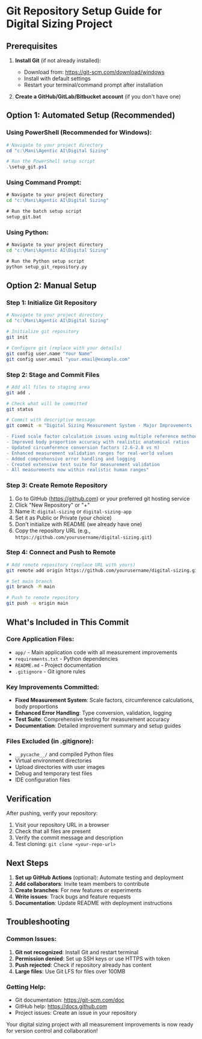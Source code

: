 # Git Repository Setup Guide for Digital Sizing Project

## Prerequisites

1. **Install Git** (if not already installed):
   - Download from: https://git-scm.com/download/windows
   - Install with default settings
   - Restart your terminal/command prompt after installation

2. **Create a GitHub/GitLab/Bitbucket account** (if you don't have one)

## Option 1: Automated Setup (Recommended)

### Using PowerShell (Recommended for Windows):
```powershell
# Navigate to your project directory
cd "c:\Mani\Agentic AI\Digital Sizing"

# Run the PowerShell setup script
.\setup_git.ps1
```

### Using Command Prompt:
```cmd
# Navigate to your project directory
cd "c:\Mani\Agentic AI\Digital Sizing"

# Run the batch setup script
setup_git.bat
```

### Using Python:
```cmd
# Navigate to your project directory
cd "c:\Mani\Agentic AI\Digital Sizing"

# Run the Python setup script
python setup_git_repository.py
```

## Option 2: Manual Setup

### Step 1: Initialize Git Repository
```bash
# Navigate to your project directory
cd "c:\Mani\Agentic AI\Digital Sizing"

# Initialize git repository
git init

# Configure git (replace with your details)
git config user.name "Your Name"
git config user.email "your.email@example.com"
```

### Step 2: Stage and Commit Files
```bash
# Add all files to staging area
git add .

# Check what will be committed
git status

# Commit with descriptive message
git commit -m "Digital Sizing Measurement System - Major Improvements

- Fixed scale factor calculation issues using multiple reference methods
- Improved body proportion accuracy with realistic anatomical ratios
- Updated circumference conversion factors (2.6-2.8 vs π)
- Enhanced measurement validation ranges for real-world values
- Added comprehensive error handling and logging
- Created extensive test suite for measurement validation
- All measurements now within realistic human ranges"
```

### Step 3: Create Remote Repository
1. Go to GitHub (https://github.com) or your preferred git hosting service
2. Click "New Repository" or "+"
3. Name it: `digital-sizing` or `digital-sizing-app`
4. Set it as Public or Private (your choice)
5. Don't initialize with README (we already have one)
6. Copy the repository URL (e.g., `https://github.com/yourusername/digital-sizing.git`)

### Step 4: Connect and Push to Remote
```bash
# Add remote repository (replace URL with yours)
git remote add origin https://github.com/yourusername/digital-sizing.git

# Set main branch
git branch -M main

# Push to remote repository
git push -u origin main
```

## What's Included in This Commit

### Core Application Files:
- `app/` - Main application code with all measurement improvements
- `requirements.txt` - Python dependencies
- `README.md` - Project documentation
- `.gitignore` - Git ignore rules

### Key Improvements Committed:
- **Fixed Measurement System**: Scale factors, circumference calculations, body proportions
- **Enhanced Error Handling**: Type conversion, validation, logging
- **Test Suite**: Comprehensive testing for measurement accuracy
- **Documentation**: Detailed improvement summary and setup guides

### Files Excluded (in .gitignore):
- `__pycache__/` and compiled Python files
- Virtual environment directories
- Upload directories with user images
- Debug and temporary test files
- IDE configuration files

## Verification

After pushing, verify your repository:
1. Visit your repository URL in a browser
2. Check that all files are present
3. Verify the commit message and description
4. Test cloning: `git clone <your-repo-url>`

## Next Steps

1. **Set up GitHub Actions** (optional): Automate testing and deployment
2. **Add collaborators**: Invite team members to contribute
3. **Create branches**: For new features or experiments
4. **Write issues**: Track bugs and feature requests
5. **Documentation**: Update README with deployment instructions

## Troubleshooting

### Common Issues:
1. **Git not recognized**: Install Git and restart terminal
2. **Permission denied**: Set up SSH keys or use HTTPS with token
3. **Push rejected**: Check if repository already has content
4. **Large files**: Use Git LFS for files over 100MB

### Getting Help:
- Git documentation: https://git-scm.com/doc
- GitHub help: https://docs.github.com
- Project issues: Create an issue in your repository

Your digital sizing project with all measurement improvements is now ready for version control and collaboration!
